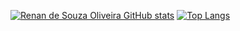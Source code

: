 [![Renan de Souza Oliveira GitHub stats](https://github-readme-stats.vercel.app/api?username=renan-s-oliveira&theme=vue-dark)](https://github.com/renan-s-oliveira/)
[![Top Langs](https://github-readme-stats.vercel.app/api/top-langs/?username=renan-s-oliveira&theme=vue-dark)](https://github.com/renan-s-oliveira/)

